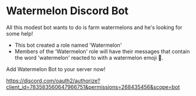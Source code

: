 # Watermelon Discord Bot

All this modest bot wants to do is farm watermelons and he's looking for some help!

- This bot created a role named 'Watermelon'
- Members of the 'Watermelon' role will have their messages that contain the word 'watermelon' reacted to with a watermelon emoji 🍉.

Add Watermelon Bot to your server now!

https://discord.com/oauth2/authorize?client_id=783583560647966751&permissions=268435456&scope=bot